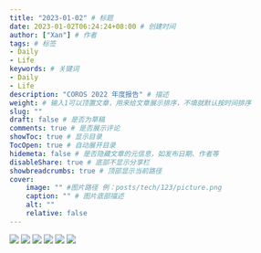 ```yaml
---
title: "2023-01-02" # 标题
date: 2023-01-02T06:24:24+08:00 # 创建时间
author: ["Xan"] # 作者
tags: # 标签
- Daily
- Life
keywords: # 关键词
- Daily
- Life
description: "COROS 2022 年度报告" # 描述
weight: # 输入1可以顶置文章，用来给文章展示排序，不填就默认按时间排序
slug: ""
draft: false # 是否为草稿
comments: true # 是否展示评论
showToc: true # 显示目录
TocOpen: true # 自动展开目录
hidemeta: false # 是否隐藏文章的元信息，如发布日期、作者等
disableShare: true # 底部不显示分享栏
showbreadcrumbs: true # 顶部显示当前路径
cover:
    image: "" #图片路径 例：posts/tech/123/picture.png
    caption: "" # 图片底部描述
    alt: ""
    relative: false
---
```


![](https://bu.dusays.com/2023/01/02/63b20a926b0da.jpg)
![](https://bu.dusays.com/2023/01/02/63b20ade75dac.jpg)
![](https://bu.dusays.com/2023/01/02/63b20b16ed84f.jpg)
![](https://bu.dusays.com/2023/01/02/63b20b456d79f.jpg)
![](https://bu.dusays.com/2023/01/02/63b20b523cf25.jpg)
![](https://bu.dusays.com/2023/01/02/63b209459155c.jpg)